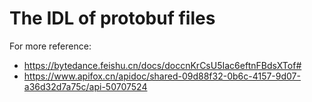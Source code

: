 # The IDL of protobuf files

For more reference:

- <https://bytedance.feishu.cn/docs/doccnKrCsU5Iac6eftnFBdsXTof#>
- <https://www.apifox.cn/apidoc/shared-09d88f32-0b6c-4157-9d07-a36d32d7a75c/api-50707524>
